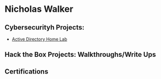 <h1>Nicholas Walker </h1>

<h2>Cybersecurityh Projects:</h2>


  - [Active Directory Home Lab](https://github.com/CybearRed/ActiveDirectoryHomeLab/tree/main)


<h2>Hack the Box Projects: Walkthroughs/Write Ups</h2>



<h2>Certifications </h2>

